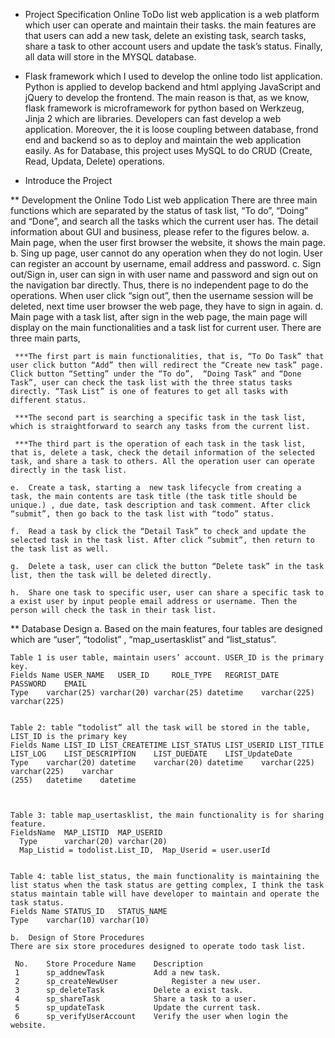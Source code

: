 - Project Specification
Online ToDo list web application is a web platform which user can operate and maintain their tasks. the main features are that users can add a new task, delete an existing task, search tasks,  share a task to other account users and update the task’s status. Finally, all data will store in the MYSQL database. 

- Flask framework which I used to develop the online todo list application. Python is applied to develop backend and html applying JavaScript and jQuery to develop the frontend.  The main reason is that, as we know, flask framework is microframework for python based on Werkzeug, Jinja 2  which are libraries. Developers can fast develop a web application. Moreover, the it is loose coupling between database, frond end and backend so as to deploy and maintain the web application easily. As for Database, this project uses MySQL to do CRUD (Create, Read, Updata, Delete) operations.

- Introduce the Project

** Development the Online Todo List web application
There are three main functions which are separated by the status of task list, “To do”, “Doing” and “Done”, and search all the tasks which the current user has. The detail information about GUI and business, please refer to the figures below. 
	a.	Main page, when the user first browser the website, it shows the main page. 
	b.	Sing up page, user cannot do any operation when they do not login. User can register an account by username, email address and password. 
	c.	Sign out/Sign in, user can sign in with user name and password and sign out on the navigation bar directly. Thus, there is no independent page to do the operations. When user click “sign out”, then the username session will be deleted, next time user browser the web page, they have to sign in again.
	d.	Main page with a task list, after sign in the web page, the main page will display on the main functionalities and a task list for current user. There are three main parts,
	
	 ***The first part is main functionalities, that is, “To Do Task” that user click button “Add” then will redirect the “Create new task” page. Click button “Setting” under the “To do”,  “Doing Task” and “Done Task”, user can check the task list with the three status tasks directly. “Task List” is one of features to get all tasks with different status.
	 
	 ***The second part is searching a specific task in the task list, which is straightforward to search any tasks from the current list.
	 
	 ***The third part is the operation of each task in the task list, that is, delete a task, check the detail information of the selected task, and share a task to others. All the operation user can operate directly in the task list.

	e.	Create a task, starting a  new task lifecycle from creating a task, the main contents are task title (the task title should be unique.) , due date, task description and task comment. After click “submit”, then go back to the task list with “todo” status.
	 
	f.	Read a task by click the “Detail Task” to check and update the selected task in the task list. After click “submit”, then return to the task list as well.

	g.	Delete a task, user can click the button “Delete task” in the task list, then the task will be deleted directly.
	 
	h.	Share one task to specific user, user can share a specific task to a exist user by input people email address or username. Then the person will check the task in their task list.
	 
** Database Design
	a.	Based on the main features,  four tables are designed which are “user”, “todolist” , “map_usertasklist” and “list_status”. 
	
	
	Table 1 is user table, maintain users’ account. USER_ID is the primary key.
	Fields Name	USER_NAME	USER_ID 	ROLE_TYPE	REGRIST_DATE	PASSWORD	EMAIL
	Type	varchar(25)	varchar(20)	varchar(25)	datetime	varchar(225)	varchar(225)

	
	Table 2: table “todolist” all the task will be stored in the table, LIST_ID is the primary key
	Fields Name	LIST_ID	LIST_CREATETIME	LIST_STATUS	LIST_USERID	LIST_TITLE	LIST_LOG	LIST_DESCRIPTION	LIST_DUEDATE	LIST_UpdateDate
	Type	varchar(20)	datetime	varchar(20)	datetime	varchar(225)	varchar(225)	varchar
	(255)	datetime	datetime
	
	

	Table 3: table map_usertasklist, the main functionality is for sharing feature.
	FieldsName	MAP_LISTID	MAP_USERID
	  Type	    varchar(20)	varchar(20)
	  Map_Listid = todolist.List_ID,  Map_Userid = user.userId
	  
	  
	Table 4: table list_status, the main functionality is maintaining the list status when the task status are getting complex, I think the task status maintain table will have developer to maintain and operate the task status.
	Fields Name	STATUS_ID	STATUS_NAME
	Type	varchar(10)	varchar(10)

	b.	Design of Store Procedures
	There are six store procedures designed to operate todo task list. 

	 No.	Store Procedure Name	Description
	 1	    sp_addnewTask	        Add a new task. 
	 2	    sp_createNewUser	        Register a new user.
	 3	    sp_deleteTask	        Delete a exist task.
	 4	    sp_shareTask	        Share a task to a user.
	 5	    sp_updateTask	        Update the current task.
	 6	    sp_verifyUserAccount	Verify the user when login the website.
